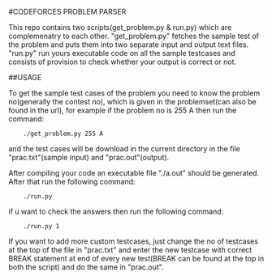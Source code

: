 ﻿#CODEFORCES PROBLEM PARSER

This repo contains two scripts(get_problem.py & run.py) which are complemenatry to each other. "get_problem.py" fetches the sample test of the problem and puts them into two separate input and output text files. "run.py" run yours executable code on all the sample testcases and consists of provision to check whether your output is correct or not.


##USAGE

To get the sample test cases of the problem you need to know the problem no(generally the contest no), which is given in the problemset(can also be found in the url), for example if the problem no is 255 A then run the command:
	
```
	./get_problem.py 255 A
```

and the test cases will be download in the current directory in the file "prac.txt"(sample input) and "prac.out"(output).

After compiling your code an executable file "./a.out" should be generated. After that run the following command:

```	
	./run.py
```

if u want to check the answers then run the following command:
	
```
	./run.py 1
```
	
If you want to add more custom testcases, just change the no of testcases at the top of the file in "prac.txt" and enter the new testcase with correct BREAK statement at end of every new test(BREAK can be found at the top in both the script) and do the same in "prac.out".

